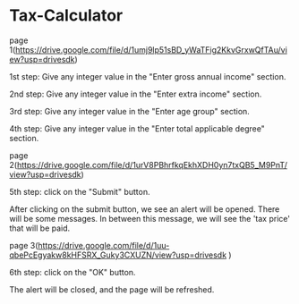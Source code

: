 # Tax-Calculator
page 1(https://drive.google.com/file/d/1umj9lp51sBD_yWaTFig2KkvGrxwQfTAu/view?usp=drivesdk)

1st step: Give any integer value in the "Enter gross annual income" section.

2nd step: Give any integer value in the "Enter extra income" section.

3rd step: Give any integer value in the "Enter age group" section.

4th step: Give any integer value in the "Enter total applicable degree" section.

page 2(https://drive.google.com/file/d/1urV8PBhrfkqEkhXDH0yn7txQB5_M9PnT/view?usp=drivesdk)

 5th step: click on the "Submit" button.

After clicking on the submit button, we see an alert will be opened. There will be some messages. In between this message, we will see the 'tax price' that will be paid. 

page 3(https://drive.google.com/file/d/1uu-qbePcEgyakw8kHFSRX_Guky3CXUZN/view?usp=drivesdk )   

6th step: click on the "OK" button.

The alert will be closed, and the page will be refreshed.
